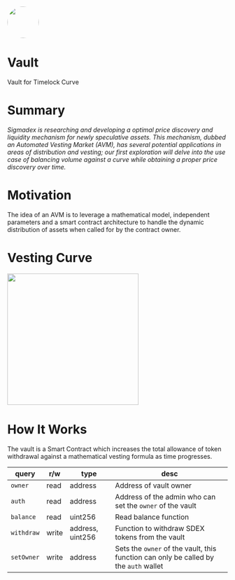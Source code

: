 <img src="https://user-images.githubusercontent.com/33762147/155624313-7564f44c-1377-43ae-834a-88534e8fbf1a.jpg" style="border-radius:50%;width:72px;">

# Vault
Vault for Timelock Curve

# Summary
<em>Sigmadex is researching and developing a optimal price discovery and liquidity mechanism for newly speculative assets. This mechanism, dubbed an Automated Vesting Market (AVM), has several potential applications in areas of distribution and vesting; our first exploration will delve into the use case of balancing volume against a curve while obtaining a proper price discovery over time.</em>

# Motivation
The idea of an AVM is to leverage a mathematical model, independent parameters and a smart contract architecture to handle the dynamic distribution of assets when called for by the contract owner.

# Vesting Curve
<img src="https://render.githubusercontent.com/render/math?math=A\left(\left(1-y_{0}\right)\cdot\left(1-i^{\left(-x\right)}\right)\cdot\left(\frac{1}{1-i^{-t}}\right)+y_{0}\right)" style="width:300px;">

# How It Works
The vault is a Smart Contract which increases the total allowance of token withdrawal against a mathematical vesting formula as time progresses.

|query|r/w|type|desc|
|----------|-|----|---|
|`owner`   |read|address|Address of vault owner|
|`auth`    |read|address|Address of the admin who can set the `owner` of the vault|
|`balance` |read|uint256|Read balance function|
|`withdraw`|write|address, uint256|Function to withdraw SDEX tokens from the vault|
|`setOwner`|write|address|Sets the `owner` of the vault, this function can only be called by the `auth` wallet|

